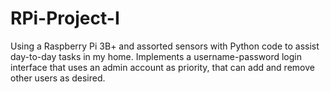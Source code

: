 # RPi-Project-I
Using a Raspberry Pi 3B+ and assorted sensors with Python code to assist day-to-day tasks in my home. Implements a username-password login interface that uses an admin account as priority, that can add and remove other users as desired.
